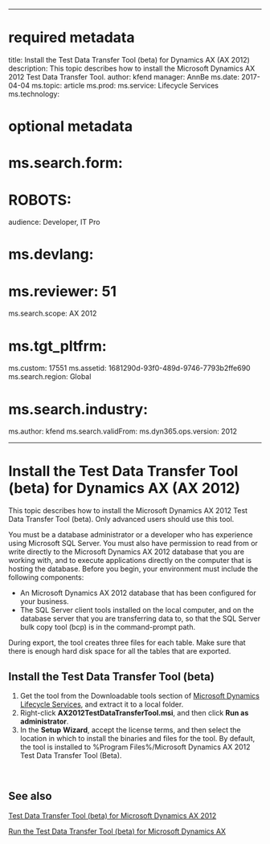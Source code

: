 ﻿----
# required metadata

title: Install the Test Data Transfer Tool (beta) for Dynamics AX (AX 2012)
description: This topic describes how to install the Microsoft Dynamics AX 2012 Test Data Transfer Tool. 
author: kfend
manager: AnnBe
ms.date: 2017-04-04
ms.topic: article
ms.prod: 
ms.service: Lifecycle Services
ms.technology: 

# optional metadata

# ms.search.form: 
# ROBOTS: 
audience: Developer, IT Pro
# ms.devlang: 
# ms.reviewer: 51
ms.search.scope: AX 2012
# ms.tgt_pltfrm: 
ms.custom: 17551
ms.assetid: 1681290d-93f0-489d-9746-7793b2ffe690
ms.search.region: Global
# ms.search.industry: 
ms.author: kfend
ms.search.validFrom: 
ms.dyn365.ops.version: 2012

---

# Install the Test Data Transfer Tool (beta) for Dynamics AX (AX 2012)

This topic describes how to install the Microsoft Dynamics AX 2012 Test Data Transfer Tool (beta). Only advanced users should use this tool. 

You must be a database administrator or a developer who has experience using Microsoft SQL Server. You must also have permission to read from or write directly to the Microsoft Dynamics AX 2012 database that you are working with, and to execute applications directly on the computer that is hosting the database. Before you begin, your environment must include the following components:

-   An Microsoft Dynamics AX 2012 database that has been configured for your business.
-   The SQL Server client tools installed on the local computer, and on the database server that you are transferring data to, so that the SQL Server bulk copy tool (bcp) is in the command-prompt path.

During export, the tool creates three files for each table. Make sure that there is enough hard disk space for all the tables that are exported.

## Install the Test Data Transfer Tool (beta)
1.  Get the tool from the Downloadable tools section of [Microsoft Dynamics Lifecycle Services](http://go.microsoft.com/fwlink/?LinkId=228148), and extract it to a local folder.
2.  Right-click **AX2012TestDataTransferTool.msi**, and then click **Run as administrator**.
3.  In the **Setup** **Wizard**, accept the license terms, and then select the location in which to install the binaries and files for the tool. By default, the tool is installed to %Program Files%/Microsoft Dynamics AX 2012 Test Data Transfer Tool (Beta).

 

See also
--------

[Test Data Transfer Tool (beta) for Microsoft Dynamics AX 2012](test-data-transfer-tool-beta-2012.md)

[Run the Test Data Transfer Tool (beta) for Microsoft Dynamics AX](run-test-data-transfer-tool-beta.md)

